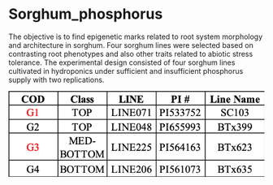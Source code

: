 # Sorghum_phosphorus

   The objective is to find epigenetic marks related to root system morphology and architecture in sorghum. Four sorghum lines were selected based on contrasting root phenotypes and also other traits related to abiotic stress tolerance. The experimental design consisted of four sorghum lines cultivated in hydroponics under sufficient and insufficient phosphorus supply with two replications.

<img src="geno.gif" width="770">